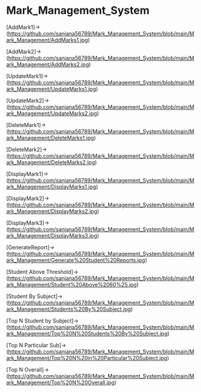 # Mark_Management_System



[AddMark1]->(https://github.com/sanjana56789/Mark_Management_System/blob/main/Mark_Management/AddMarks1.jpg)

[AddMark2]->(https://github.com/sanjana56789/Mark_Management_System/blob/main/Mark_Management/AddMarks2.jpg)

[UpdateMark1]->(https://github.com/sanjana56789/Mark_Management_System/blob/main/Mark_Management/UpdateMarks1.jpg)

[UpdateMark2]->(https://github.com/sanjana56789/Mark_Management_System/blob/main/Mark_Management/UpdateMarks2.jpg)

[DeleteMark1]->(https://github.com/sanjana56789/Mark_Management_System/blob/main/Mark_Management/DeleteMarks1.jpg)

[DeleteMark2]->(https://github.com/sanjana56789/Mark_Management_System/blob/main/Mark_Management/DeleteMarks2.jpg)

[DisplayMark1]->(https://github.com/sanjana56789/Mark_Management_System/blob/main/Mark_Management/DisplayMarks1.jpg)

[DisplayMark2]->(https://github.com/sanjana56789/Mark_Management_System/blob/main/Mark_Management/DisplayMarks2.jpg)

[DisplayMark3]->(https://github.com/sanjana56789/Mark_Management_System/blob/main/Mark_Management/DisplayMarks3.jpg)

[GenerateReport]->(https://github.com/sanjana56789/Mark_Management_System/blob/main/Mark_Management/Generate%20Student%20Reports.jpg)

[Student Above Threshold]->(https://github.com/sanjana56789/Mark_Management_System/blob/main/Mark_Management/Student%20Above%2060%25.jpg)

[Student By Subject]->(https://github.com/sanjana56789/Mark_Management_System/blob/main/Mark_Management/Students%20By%20Subject.jpg)


[Top N Student by Subject]->(https://github.com/sanjana56789/Mark_Management_System/blob/main/Mark_Management/Top%20N%20Students%20By%20Subject.jpg)

[Top N Particular Sub]->(https://github.com/sanjana56789/Mark_Management_System/blob/main/Mark_Management/Top%20N%20in%20Particular%20Subject.jpg)

[Top N Overall]->(https://github.com/sanjana56789/Mark_Management_System/blob/main/Mark_Management/Top%20N%20Overall.jpg)

